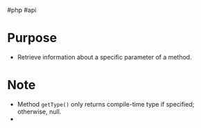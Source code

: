 #php #api 

# Purpose
- Retrieve information about a specific parameter of a method.
# Note
- Method `getType()` only returns compile-time type if specified; otherwise, null.
- 